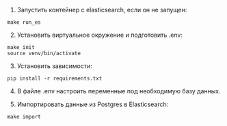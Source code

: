 1. Запустить контейнер с elasticsearch, если он не запущен:
```console
make run_es
```

2. Установить виртуальное окружение и подготовить .env:
```console
make init
source venv/bin/activate
```

3. Установить зависимости:
```console
pip install -r requirements.txt
```

4. В файле .env настроить переменные под необходимую базу данных.

5. Импортировать данные из Postgres в Elasticsearch:
```console
make import
```